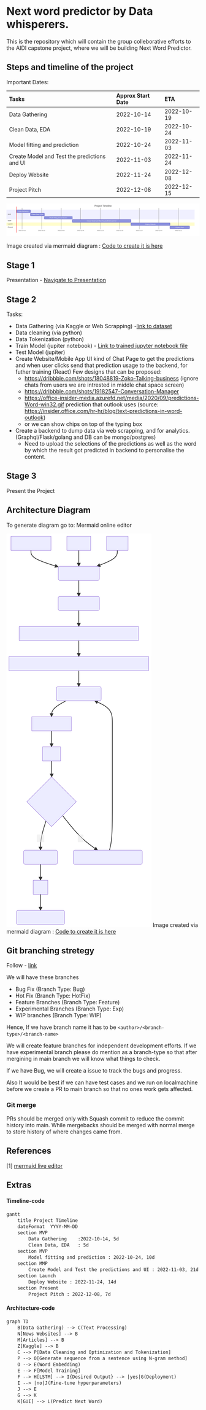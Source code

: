 # Next word predictor by Data whisperers.
This is the repository which will contain the group colleborative efforts to the AIDI capstone project, where we will be building Next Word Predictor.

## Steps and timeline of the project

Important Dates:

| Tasks | Approx Start Date | ETA |
| :---   | :--- | :--- |
|Data Gathering|2022-10-14 | 2022-10-19|
|Clean Data, EDA|2022-10-19 | 2022-10-24|
|Model fitting and prediction|2022-10-24 | 2022-11-03|
|Create Model and Test the predictions and UI|2022-11-03 | 2022-11-24|
|Deploy Website|2022-11-24 | 2022-12-08|
|Project Pitch|2022-12-08 | 2022-12-15|

![Architecture Diagram](./Assets/timeline.svg)

Image created via mermaid diagram : [Code to create it is here](#timeline-code)

## Stage 1
Presentation - [Navigate to Presentation](./Assets/Gifs/Next_word_predictor.pptx)



## Stage 2
Tasks:
- Data Gathering (via Kaggle or Web Scrapping) -[link to dataset](/Code/model_training/data/dataset.txt)
- Data cleaning (via python)
- Data Tokenization (python)
- Train Model (jupiter notebook) - [Link to trained jupyter notebook file](/Code/model_training/nextwordpredictor.ipynb)
- Test Model (jupiter)
- Create Website/Mobile App UI kind of Chat Page to get the predictions and when user clicks send that prediction usage to the backend, for futher training (React)
    Few designs that can be proposed:
    - https://dribbble.com/shots/18048819-Zoko-Talking-business (ignore chats from users we are intrested in middle chat space screen)
    - https://dribbble.com/shots/19182547-Conversation-Manager
    - https://office-insider-media.azurefd.net/media/2020/09/predictions-Word-win32.gif prediction that outlook uses (source: https://insider.office.com/hr-hr/blog/text-predictions-in-word-outlook)
    - or we can show chips on top of the typing box
- Create a backend to dump data via web scrapping, and for analytics. (Graphql/Flask/golang and DB can be mongo/postgres)
    - Need to upload the selections of the predictions as well as the word by which the result got predicted in backend to personalise the content.

## Stage 3
Present the Project


## Architecture Diagram
To generate diagram go to:
Mermaid online editor

![Architecture Diagram](./Assets/ArchitectureFlow.svg)
Image created via mermaid diagram : [Code to create it is here](#architecture-code)


## Git branching stretegy
Follow - [link](https://codingsight.com/git-branching-naming-convention-best-practices/)

We will have these branches
- Bug Fix (Branch Type: Bug)
- Hot Fix (Branch Type: HotFix)
- Feature Branches (Branch Type: Feature)
- Experimental Branches (Branch Type: Exp)
- WIP branches (Branch Type: WIP)

Hence, If we have branch name it has to be
```<author>/<branch-type>/<branch-name>```

We will create feature branches for independent development efforts. If we have experimental branch please do mention as a branch-type so that after mergining in main branch we will know what things to check.

If we have Bug, we will create a issue to track the bugs and progress.

Also It would be best if we can have test cases and we run on localmachine before we create a PR to main branch so that no ones work gets affected.

### Git merge
PRs should be merged only with Squash commit to reduce the commit history into main. While mergebacks should be merged with normal merge to store history of where changes came from.


## References
[1] [mermaid live editor](https://mermaid.live/)

## Extras

#### Timeline-code 

```mermaid
gantt
    title Project Timeline
    dateFormat  YYYY-MM-DD
    section MVP
        Data Gathering    :2022-10-14, 5d
        Clean Data, EDA   : 5d
    section MVP
        Model fitting and prediction : 2022-10-24, 10d
    section MMP
        Create Model and Test the predictions and UI : 2022-11-03, 21d
    section Launch
        Deploy Website : 2022-11-24, 14d
    section Present
        Project Pitch : 2022-12-08, 7d
```

#### Architecture-code
```mermaid
graph TD
    B(Data Gathering) --> C(Text Processing)
    N[News Websites] --> B
    M[Articles] --> B
    Z[Kaggle] --> B
    C --> P[Data Cleaning and Optimization and Tokenization]
    P --> O[Generate sequence from a sentence using N-gram method]
    O --> E(Word Embedding)
    E --> F[Model Training]
    F --> H[LSTM] --> I{Desired Output} --> |yes|G(Deployment)
    I --> |no|J(Fine-tune hyperparameters)
    J --> E
    G --> K
    K[GUI] --> L(Predict Next Word)
```